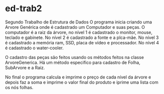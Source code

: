 # ed-trab2
Segundo Trabalho de Estrutura de Dados
O programa inicia criando uma Arvore Genérica onde é cadastrado um Computador e suas peças.
O computador é a raiz da árvore, no nível 1 é cadastrado o monitor, mouse, teclado e gabinete. 
No nível 2 é cadastrado a fonte e a plca-mãe.
No nível 3 é cadastrado a memória ram, SSD, placa de vídeo e processador.
No nível 4 é cadastrado o water-cooler.

O cadastro das peças são feitos usando os métodos feitos na classe ArvoreGenerica. Há um método especifico para cadastro de Folha, SubArvore e a Raiz.

No final o programa calcula e imprime o preço de cada nível da árvore e depois faz a soma e imprime o valor final do produto e iprime uma lista com os nós folhas.
